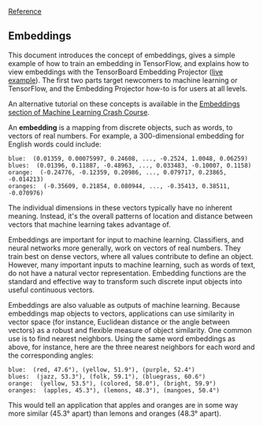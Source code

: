 [Reference](https://www.tensorflow.org/guide/embedding)

## Embeddings

This document introduces the concept of embeddings, gives a simple example of how to train an embedding in TensorFlow, and explains how to view embeddings with the TensorBoard Embedding Projector \([live example](http://projector.tensorflow.org/)\). The first two parts target newcomers to machine learning or TensorFlow, and the Embedding Projector how-to is for users at all levels.

An alternative tutorial on these concepts is available in the [Embeddings section of Machine Learning Crash Course](https://developers.google.com/machine-learning/crash-course/embeddings/video-lecture).

An **embedding** is a mapping from discrete objects, such as words, to vectors of real numbers. For example, a 300-dimensional embedding for English words could include:

```text
blue:  (0.01359, 0.00075997, 0.24608, ..., -0.2524, 1.0048, 0.06259)
blues:  (0.01396, 0.11887, -0.48963, ..., 0.033483, -0.10007, 0.1158)
orange:  (-0.24776, -0.12359, 0.20986, ..., 0.079717, 0.23865, -0.014213)
oranges:  (-0.35609, 0.21854, 0.080944, ..., -0.35413, 0.38511, -0.070976)
```

The individual dimensions in these vectors typically have no inherent meaning. Instead, it's the overall patterns of location and distance between vectors that machine learning takes advantage of.

Embeddings are important for input to machine learning. Classifiers, and neural networks more generally, work on vectors of real numbers. They train best on dense vectors, where all values contribute to define an object. However, many important inputs to machine learning, such as words of text, do not have a natural vector representation. Embedding functions are the standard and effective way to transform such discrete input objects into useful continuous vectors.

Embeddings are also valuable as outputs of machine learning. Because embeddings map objects to vectors, applications can use similarity in vector space \(for instance, Euclidean distance or the angle between vectors\) as a robust and flexible measure of object similarity. One common use is to find nearest neighbors. Using the same word embeddings as above, for instance, here are the three nearest neighbors for each word and the corresponding angles:

```text
blue:  (red, 47.6°), (yellow, 51.9°), (purple, 52.4°)
blues:  (jazz, 53.3°), (folk, 59.1°), (bluegrass, 60.6°)
orange:  (yellow, 53.5°), (colored, 58.0°), (bright, 59.9°)
oranges:  (apples, 45.3°), (lemons, 48.3°), (mangoes, 50.4°)
```

This would tell an application that apples and oranges are in some way more similar \(45.3° apart\) than lemons and oranges \(48.3° apart\).
